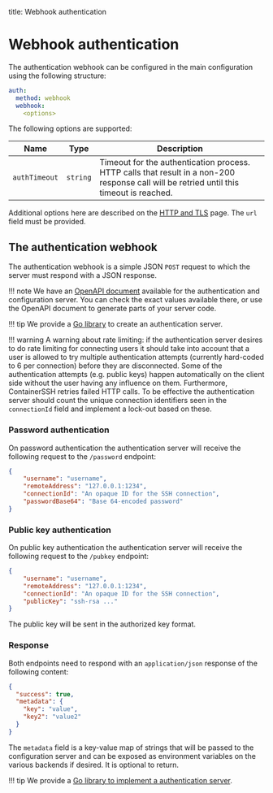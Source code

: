 title: Webhook authentication

<h1>Webhook authentication</h1>

The authentication webhook can be configured in the main configuration using the following structure:

```yaml
auth:
  method: webhook
  webhook:
    <options>
```

The following options are supported:

| Name | Type   | Description |
|------|--------|-------------|
| `authTimeout` | `string` | Timeout for the authentication process. HTTP calls that result in a non-200 response call will be retried until this timeout is reached. |

Additional options here are described on the [HTTP and TLS](http.md#http-client-configuration) page. The `url` field must be provided.

## The authentication webhook

The authentication webhook is a simple JSON `POST` request to which the server must respond with a JSON response.

!!! note
    We have an [OpenAPI document](../api/authconfig) available for the authentication and configuration server. You can check the exact values available there, or use the OpenAPI document to generate parts of your server code.
    
!!! tip
    We provide a [Go library](https://github.com/ContainerSSH/auth) to create an authentication server.
    
!!! warning
    A warning about rate limiting: if the authentication server desires to do rate limiting for connecting users it should take into account that a user is allowed to try multiple authentication attempts (currently hard-coded to 6 per connection) before they are disconnected. Some of the authentication attempts (e.g. public keys) happen automatically on the client side without the user having any influence on them. Furthermore, ContainerSSH retries failed HTTP calls. To be effective the authentication server should count the unique connection identifiers seen in the `connectionId` field and implement a lock-out based on these.

### Password authentication

On password authentication the authentication server will receive the following request to the `/password` endpoint:

```json
{
    "username": "username",
    "remoteAddress": "127.0.0.1:1234",
    "connectionId": "An opaque ID for the SSH connection",
    "passwordBase64": "Base 64-encoded password"
}
```

### Public key authentication

On public key authentication the authentication server will receive the following request to the `/pubkey` endpoint:

```json
{
    "username": "username",
    "remoteAddress": "127.0.0.1:1234",
    "connectionId": "An opaque ID for the SSH connection",
    "publicKey": "ssh-rsa ..."
}
```

The public key will be sent in the authorized key format.

### Response

Both endpoints need to respond with an `application/json` response of the following content:

```json
{
  "success": true,
  "metadata": {
    "key": "value",
    "key2": "value2"
  }
}
```

The `metadata` field is a key-value map of strings that will be passed to the configuration server and can be exposed as environment variables on the various backends if desired. It is optional to return.

!!! tip
    We provide a [Go library to implement a authentication server](https://github.com/containerssh/auth).

